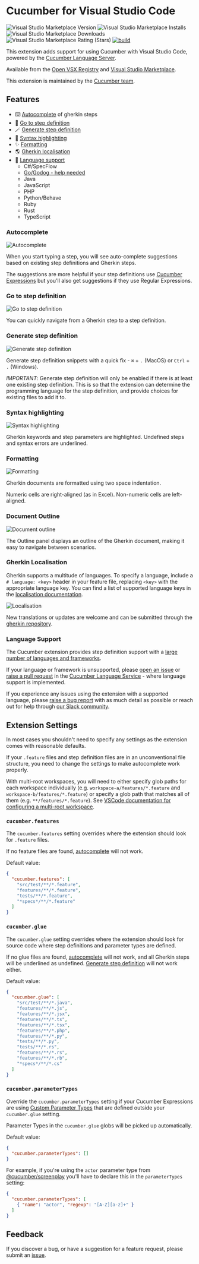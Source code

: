 # Cucumber for Visual Studio Code

![Visual Studio Marketplace Version](https://img.shields.io/visual-studio-marketplace/v/CucumberOpen.cucumber-official)
![Visual Studio Marketplace Installs](https://img.shields.io/visual-studio-marketplace/i/CucumberOpen.cucumber-official)
![Visual Studio Marketplace Downloads](https://img.shields.io/visual-studio-marketplace/d/CucumberOpen.cucumber-official)
![Visual Studio Marketplace Rating (Stars)](https://img.shields.io/visual-studio-marketplace/stars/CucumberOpen.cucumber-official)
[![build](https://github.com/cucumber/vscode/actions/workflows/build.yaml/badge.svg)](https://github.com/cucumber/vscode/actions/workflows/build.yaml)

This extension adds support for using Cucumber with Visual Studio Code, powered by the [Cucumber Language Server](https://github.com/cucumber/language-server#readme).

Available from the [Open VSX Registry](https://open-vsx.org/extension/CucumberOpen/cucumber-official) and
[Visual Studio Marketplace](https://marketplace.visualstudio.com/items?itemName=CucumberOpen.cucumber-official).

This extension is maintained by the [Cucumber team](https://github.com/cucumber/).

## Features

- ⌨️ [Autocomplete](#autocomplete) of gherkin steps
- 📍 [Go to step definition](#go-to-step-definition)
- 🪄 [Generate step definition](#generate-step-definition)
- 💄 [Syntax highlighting](#syntax-highlighting)
- ✨ [Formatting](#formatting)
- 🌎 [Gherkin localisation](#gherkin-localisation)
- 📖 [Language support](#language-support)
  - C#/SpecFlow
  - [Go/Godog - help needed](https://github.com/cucumber/language-service/issues/72)
  - Java
  - JavaScript
  - PHP
  - Python/Behave
  - Ruby
  - Rust
  - TypeScript

### Autocomplete

![Autocomplete](https://raw.githubusercontent.com/cucumber/vscode/main/images/autocomplete.gif)

When you start typing a step, you will see auto-complete suggestions
based on existing step definitions and Gherkin steps.

The suggestions are more helpful if your step definitions use
[Cucumber Expressions](https://github.com/cucumber/cucumber-expressions#readme)
but you'll also get suggestions if they use Regular Expressions.

### Go to step definition

![Go to step definition](https://raw.githubusercontent.com/cucumber/vscode/main/images/goto-step-definition.gif)

You can quickly navigate from a Gherkin step to a step definition.

### Generate step definition

![Generate step definition](https://raw.githubusercontent.com/cucumber/vscode/main/images/generate-step-definition.gif)

Generate step definition snippets with a quick fix - `⌘` + `.` (MacOS) or
`Ctrl` + `.` (Windows).

*IMPORTANT*: Generate step definition will only be enabled
if there is at least one existing step definition. This is
so that the extension can determine the programming language
for the step definition, and provide choices for existing files
to add it to.

### Syntax highlighting

![Syntax highlighting](https://raw.githubusercontent.com/cucumber/vscode/main/images/syntax-highlighting.gif)

Gherkin keywords and step parameters are highlighted.
Undefined steps and syntax errors are underlined.

### Formatting

![Formatting](https://raw.githubusercontent.com/cucumber/vscode/main/images/formatting.gif)

Gherkin documents are formatted using two space indentation.

Numeric cells are right-aligned (as in Excel). Non-numeric cells are left-aligned.

### Document Outline

![Document outline](https://raw.githubusercontent.com/cucumber/vscode/main/images/document-outline.gif)

The Outline panel displays an outline of the Gherkin document,
making it easy to navigate between scenarios.

### Gherkin Localisation

Gherkin supports a multitude of languages. To specify a language, include a `# language: <key>` header in your feature file, replacing `<key>` with the appropriate language key. You can find a list of supported language keys in the [localisation documentation](https://cucumber.io/docs/gherkin/languages/).

![Localisation](https://raw.githubusercontent.com/cucumber/vscode/main/images/localisation.png)

New translations or updates are welcome and can be submitted through the [gherkin repository](https://github.com/cucumber/gherkin).

### Language Support

The Cucumber extension provides step definition support with a [large number of languages and frameworks](#features).

If your language or framework is unsupported, please [open an issue](https://github.com/cucumber/language-service/issues) or [raise a pull request](https://github.com/cucumber/language-service/pulls) in the [Cucumber Language Service](https://github.com/cucumber/language-service) - where language support is implemented.

If you experience any issues using the extension with a supported language, please [raise a bug report](https://github.com/cucumber/vscode/issues) with as much detail as possible or reach out for help through [our Slack community](https://cucumber.io/community#slack).

## Extension Settings

In most cases you shouldn't need to specify any settings
as the extension comes with reasonable defaults.

If your `.feature` files and step definition files are
in an unconventional file structure, you need to change the
settings to make autocomplete work properly.

With multi-root workspaces, you will need to either specify glob paths for each workspace individually (e.g. `workspace-a/features/*.feature` and `workspace-b/features/*.feature`) or specify a glob path that matches all of them (e.g. `**/features/*.feature`). See [VSCode documentation for configuring a multi-root workspace](https://code.visualstudio.com/docs/editor/multi-root-workspaces#_workspace-file-schema).

### `cucumber.features`

[//]: # (<cucumber.features>)
The `cucumber.features` setting overrides where the extension
should look for `.feature` files.

If no feature files are found, [autocomplete](#autocomplete)
will not work.

Default value:

```json
{
  "cucumber.features": [
    "src/test/**/*.feature",
    "features/**/*.feature",
    "tests/**/*.feature",
    "*specs*/**/*.feature"
  ]
}
```

[//]: # (</cucumber.features>)

### `cucumber.glue`

[//]: # (<cucumber.glue>)
The `cucumber.glue` setting overrides where the extension
should look for source code where step definitions and
parameter types are defined.

If no glue files are found, [autocomplete](#autocomplete)
will not work, and all Gherkin steps will be underlined as
undefined. [Generate step definition](#generate-step-definition)
will not work either.

Default value:

```json
{
  "cucumber.glue": [
    "src/test/**/*.java",
    "features/**/*.js",
    "features/**/*.jsx",
    "features/**/*.ts",
    "features/**/*.tsx",
    "features/**/*.php",
    "features/**/*.py",
    "tests/**/*.py",
    "tests/**/*.rs",
    "features/**/*.rs",
    "features/**/*.rb",
    "*specs*/**/*.cs"
  ]
}
```

[//]: # (</cucumber.glue>)

### `cucumber.parameterTypes`

[//]: # (<cucumber.parameterTypes>)
Override the `cucumber.parameterTypes` setting if your Cucumber Expressions
are using [Custom Parameter Types](https://github.com/cucumber/cucumber-expressions#custom-parameter-types) that are defined outside your `cucumber.glue` setting.

Parameter Types in the `cucumber.glue` globs will be picked up automatically.

Default value:

```json
{
  "cucumber.parameterTypes": []
}
```

For example, if you're using the `actor` parameter type from [@cucumber/screenplay](https://github.com/cucumber/screenplay.js#actors) you'll have to declare this in the `parameterTypes` setting:

````json
{
  "cucumber.parameterTypes": [
    { "name": "actor", "regexp": "[A-Z][a-z]+" }
  ]
}
````

[//]: # (</cucumber.parameterTypes>)

## Feedback

If you discover a bug, or have a suggestion for a feature request, please
submit an [issue](https://github.com/cucumber/vscode/issues).
